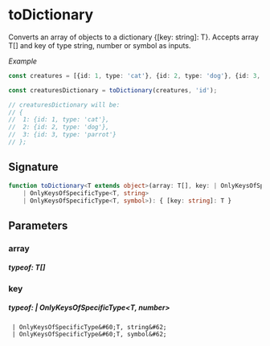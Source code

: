 

# toDictionary

Converts an array of objects to a dictionary {[key: string]: T}.Accepts array T[] and key of type string, number or symbol as inputs.

*Example*

```TypeScript
const creatures = [{id: 1, type: 'cat'}, {id: 2, type: 'dog'}, {id: 3, type: 'parrot'}];const creaturesDictionary = toDictionary(creatures, 'id');// creaturesDictionary will be:// {//  1: {id: 1, type: 'cat'},//  2: {id: 2, type: 'dog'},//  3: {id: 3, type: 'parrot'}// };
```


## Signature

```TypeScript
function toDictionary<T extends object>(array: T[], key: | OnlyKeysOfSpecificType<T, number>
    | OnlyKeysOfSpecificType<T, string>
    | OnlyKeysOfSpecificType<T, symbol>): { [key: string]: T }
```
## Parameters

### array
 ##### typeof: T[]

### key
 ##### typeof: | OnlyKeysOfSpecificType&#60;T, number&#62;     | OnlyKeysOfSpecificType&#60;T, string&#62;     | OnlyKeysOfSpecificType&#60;T, symbol&#62;

